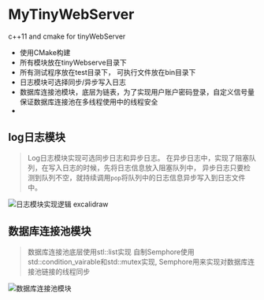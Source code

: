 # MyTinyWebServer
c++11  and cmake for tinyWebServer
* 使用CMake构建
* 所有模块放在tinyWebserve目录下
* 所有测试程序放在test目录下， 可执行文件放在bin目录下
* 日志模块可选择同步/异步写入日志
* 数据库连接池模块，底层为链表，为了实现用户账户密码登录，自定义信号量保证数据库连接池在多线程使用中的线程安全
* 

## log日志模块

> Log日志模块实现可选同步日志和异步日志。
> 在异步日志中，实现了阻塞队列，在写入日志的时候，先将日志信息放入阻塞队列中，
> 异步日志只要检测到队列不空，就持续调用`pop`将队列中的日志信息异步写入到日志文件中。

![日志模块实现逻辑 excalidraw](https://github.com/user-attachments/assets/fe3e560f-d3dd-4c3b-b66d-286e48740df7)

## 数据库连接池模块

> 数据库连接池底层使用stl::list实现
> 自制Semphore使用std::condition_vairable和std::mutex实现, Semphore用来实现对数据库连接池链接的线程同步

![数据库连接池模块](https://github.com/user-attachments/assets/551c1317-60e4-4984-8882-2618a4a263b1)

## 
